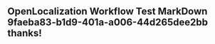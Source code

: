 <properties
ms.topic="hero-topic"
ms.test1="hero-topic"
ms.test2="test"/>


## OpenLocalization Workflow Test MarkDown 9faeba83-b1d9-401a-a006-44d265dee2bb thanks!



<!--HONumber=Jul16_HO4-->


